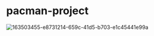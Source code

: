 # pacman-project
![163503455-e8731214-659c-41d5-b703-e1c45441e99a](https://user-images.githubusercontent.com/101350332/164587091-529f1b3d-155a-4618-a2bc-ba395f8a7fed.png)
